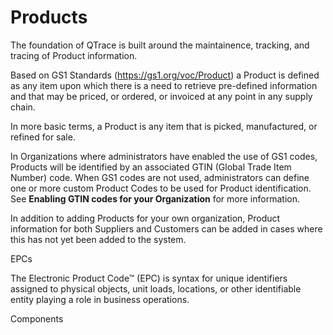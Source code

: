 # Products

The foundation of QTrace is built around the maintainence, tracking, and tracing of Product information.

Based on GS1 Standards (https://gs1.org/voc/Product) a Product is defined as any item upon which there is a need to retrieve pre-defined information and that may be priced, or ordered, or invoiced at any point in any supply chain.

In more basic terms, a Product is any item that is picked, manufactured, or refined for sale.

In Organizations where administrators have enabled the use of GS1 codes, Products will be identified by an associated GTIN (Global Trade Item Number) code. When GS1 codes are not used, administrators can define one or more custom Product Codes to be used for Product identification. See **Enabling GTIN codes for your Organization** for more information.

In addition to adding Products for your own organization, Product information for both Suppliers and Customers can be added in cases where this has not yet been added to the system.



EPCs

The Electronic Product Code™ (EPC) is syntax for unique identifiers assigned to physical objects, unit loads, locations, or other identifiable entity playing a role in business operations.

Components






